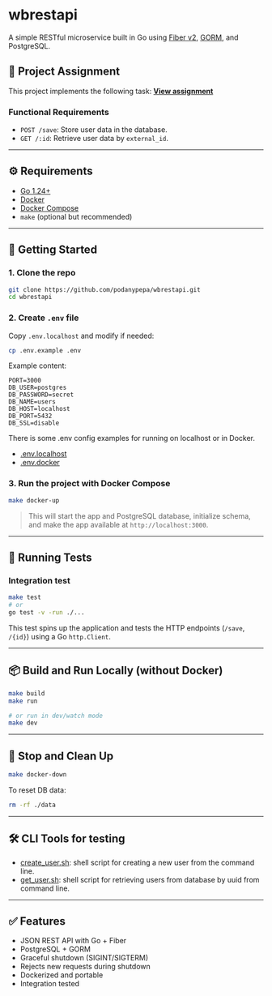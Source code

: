 # wbrestapi

A simple RESTful microservice built in Go using [Fiber v2](https://github.com/gofiber/fiber), [GORM](https://gorm.io), and PostgreSQL.

## 📄 Project Assignment

This project implements the following task:
**[View assignment](./assigment.md)**

### Functional Requirements

- `POST /save`: Store user data in the database.
- `GET /:id`: Retrieve user data by `external_id`.

---

## ⚙️ Requirements

- [Go 1.24+](https://golang.org/dl/)
- [Docker](https://www.docker.com/)
- [Docker Compose](https://docs.docker.com/compose/)
- `make` (optional but recommended)

---

## 🚀 Getting Started

### 1. Clone the repo

```bash
git clone https://github.com/podanypepa/wbrestapi.git
cd wbrestapi
```

### 2. Create `.env` file

Copy `.env.localhost` and modify if needed:

```bash
cp .env.example .env
```

Example content:

```env
PORT=3000
DB_USER=postgres
DB_PASSWORD=secret
DB_NAME=users
DB_HOST=localhost
DB_PORT=5432
DB_SSL=disable
```

There is some .env config examples for running on localhost or in Docker.

- [.env.localhost](./.env.localhost)
- [.env.docker](./.env.docker)

### 3. Run the project with Docker Compose

```bash
make docker-up
```

> This will start the app and PostgreSQL database, initialize schema, and make the app available at `http://localhost:3000`.

---

## 🧪 Running Tests

### Integration test

```bash
make test
# or
go test -v -run ./...
```

This test spins up the application and tests the HTTP endpoints (`/save`, `/{id}`) using a Go `http.Client`.

---

## 📦 Build and Run Locally (without Docker)

```bash
make build
make run

# or run in dev/watch mode
make dev
```

---

## 🧹 Stop and Clean Up

```bash
make docker-down
```

To reset DB data:

```bash
rm -rf ./data
```

---

## 🛠️ CLI Tools for testing

- [create_user.sh](./create_user.sh): shell script for creating a new user from the command line.
- [get_user.sh](./get_user.sh): shell script for retrieving users from database by uuid from command line.

---

## ✅ Features

- JSON REST API with Go + Fiber
- PostgreSQL + GORM
- Graceful shutdown (SIGINT/SIGTERM)
- Rejects new requests during shutdown
- Dockerized and portable
- Integration tested


